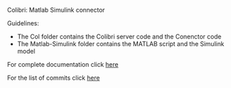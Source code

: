 Colibri: Matlab Simulink connector

Guidelines:
* The Col folder contains the Colibri server code and the Conenctor code
* The Matlab-Simulink folder contains the MATLAB script and the Simulink model

For complete documentation click [here](ProjectReport.pdf)

For the list of commits click [here](https://github.com/PratyushTalreja/colibri/commits/master)
